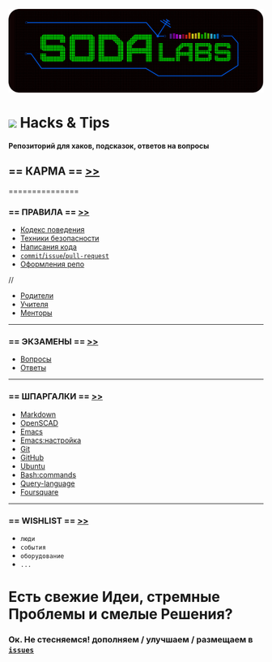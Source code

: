 ![](img/soda-logo.png) 

![](https://avatars0.githubusercontent.com/u/6559911?s=28) Hacks & Tips
===

#### Репозиторий для хаков, подсказок, ответов на вопросы


## == КАРМА == [>>](karma.md)

===============

### == ПРАВИЛА == [>>](DOCS/RULES)

 - [Кодекс поведения](DOCS/RULES/CULTURE.md)
 - [Техники безопасности](DOCS/RULES/ACCIDENT-PREVENTION.md)
 - [Написания кода](DOCS/RULES/CODING.md)
 - [`commit`/`issue`/`pull-request`](DOCS/RULES/COMMITS.md)
 - [Оформления репо](DOCS/RULES/REPOS.md)

//
- [Родители](DOCS/RULES/PARENTS.md)
- [Учителя](DOCS/RULES/TEACHERS.md)
- [Менторы](DOCS/RULES/MENTORS.md)

***

### == ЭКЗАМЕНЫ == [>>](TEST)

 - [Вопросы](EXAMS/QUESTIONS)
 - [Ответы](EXAMS/ANSWERS)


***

### == ШПАРГАЛКИ == [>>](CHEATSHEETS)

 - [Markdown](CHEATSHEETS/draft/Markdown.md)
 - [OpenSCAD](CHEATSHEETS/draft/OpenSCAD.md)
 - [Emacs](CHEATSHEETS/draft/Emacs.md)
 - [Emacs:настройка](CHEATSHEETS/emacs-setup.md)
 - [Git](CHEATSHEETS/Git.Hub.md)
 - [GitHub](CHEATSHEETS/draft/GitHub.md)
 - [Ubuntu](CHEATSHEETS/draft/Ubuntu.md)
 - [Bash:commands](CHEATSHEETS/draft/bash:commands.md)
 - [Query-language](CHEATSHEETS/Query-language.md)
 - [Foursquare](EXAMS/ANSWERS/Foursquare.md)
 
 
***

### == WISHLIST == [>>](WISHLIST)

 - `люди`
 - `события`
 - `оборудование`
 - `...`

# Есть свежие Идеи, стремные Проблемы и смелые Решения? 
### Ок. Не стесняемся! дополняем / улучшаем / размещаем в [`issues`](https://github.com/soda-io/Hacks-and-Tips/issues/new)
